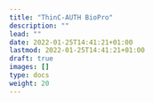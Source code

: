 ```yaml
---
title: "ThinC-AUTH BioPro"
description: ""
lead: ""
date: 2022-01-25T14:41:21+01:00
lastmod: 2022-01-25T14:41:21+01:00
draft: true
images: []
type: docs
weight: 20
---
```

